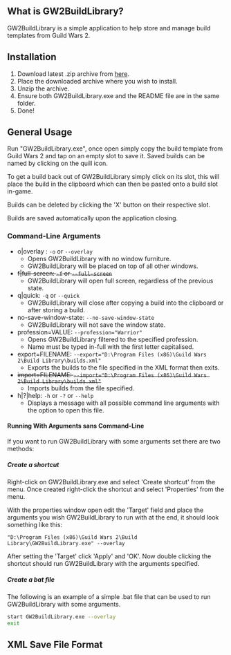 ## What is GW2BuildLibrary?

GW2BuildLibrary is a simple application to help store and manage build templates from Guild Wars 2.

## Installation

1. Download latest .zip archive from [here](https://github.com/LawrenceGow/GW2BuildLibrary/releases).
2. Place the downloaded archive where you wish to install.
3. Unzip the archive.
4. Ensure both GW2BuildLibrary.exe and the README file are in the same folder.
5. Done!

## General Usage

Run "GW2BuildLibrary.exe", once open simply copy the build template from Guild Wars 2 and tap on an empty slot to save it. Saved builds can be named by clicking on the quill icon.

To get a build back out of GW2BuildLibrary simply click on its slot, this will place the build in the clipboard which can then be pasted onto a build slot in-game.

Builds can be deleted by clicking the 'X' button on their respective slot.

Builds are saved automatically upon the application closing.

### Command-Line Arguments
- o|overlay : `-o` or `--overlay`
  - Opens GW2BuildLibrary with no window furniture.
  - GW2BuildLibrary will be placed on top of all other windows.
- ~~f|full-screen: `-f` or `--full-screen`~~
  - GW2BuildLibrary will open full screen, regardless of the previous state.
- q|quick: `-q` or `--quick`
  - GW2BuildLibrary will close after copying a build into the clipboard or after storing a build.
- no-save-window-state: `--no-save-window-state`
  - GW2BuildLibrary will not save the window state.
- profession=VALUE: `--profession="Warrior"`
  - Opens GW2BuildLibrary filtered to the specified profession.
  - Name must be typed in-full with the first letter capitalised.
- export=FILENAME: `--export="D:\Program Files (x86)\Guild Wars 2\Build Library\builds.xml"`
  - Exports the builds to the file specified in the XML format then exits.
- ~~import=FILENAME: `--import="D:\Program Files (x86)\Guild Wars 2\Build Library\builds.xml"`~~
  - Imports builds from the file specified.
- h|?|help: `-h` or `-?` or `--help`
  - Displays a message with all possible command line arguments with the option to open this file.

#### Running With Arguments sans Command-Line

If you want to run GW2BuildLibrary with some arguments set there are two methods:

##### Create a shortcut

Right-click on GW2BuildLibrary.exe and select 'Create shortcut' from the menu. Once created right-click the shortcut and select 'Properties' from the menu.

With the properties window open edit the 'Target' field and place the arguments you wish GW2BuildLibrary to run with at the end, it should look something like this:

`"D:\Program Files (x86)\Guild Wars 2\Build Library\GW2BuildLibrary.exe" --overlay`

After setting the 'Target' click 'Apply' and 'OK'. Now double clicking the shortcut should run GW2BuildLibrary with the arguments specified.

##### Create a bat file

The following is an example of a simple .bat file that can be used to run GW2BuildLibrary with some arguments.

```bash
start GW2BuildLibrary.exe --overlay
exit
```

## XML Save File Format

